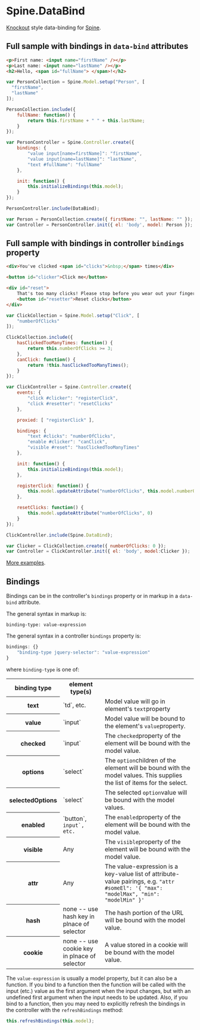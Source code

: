 Spine.DataBind
==============

[Knockout](http://knockoutjs.com/) style data-binding for [Spine](http://spinejs.com/).

Full sample with bindings in `data-bind` attributes
---------------------------------------------------

```html
<p>First name: <input name="firstName" /></p>
<p>Last name: <input name="lastName" /></p>
<h2>Hello, <span id="fullName"> </span>!</h2>
```

```javascript 
var PersonCollection = Spine.Model.setup("Person", [ 
  "firstName", 
  "lastName" 
]);

PersonCollection.include({
    fullName: function() {
        return this.firstName + " " + this.lastName;
    }
});

var PersonController = Spine.Controller.create({
    bindings: {
        "value input[name=firstName]": "firstName",
        "value input[name=lastName]": "lastName",
        "text #fullName": "fullName"
    },

    init: function() {
        this.initializeBindings(this.model);
    }
});

PersonController.include(DataBind);

var Person = PersonCollection.create({ firstName: "", lastName: "" });
var Controller = PersonController.init({ el: 'body', model: Person });
```

Full sample with bindings in controller `bindings` property
-----------------------------------------------------------

```html
<div>You've clicked <span id="clicks">&nbsp;</span> times</div>

<button id="clicker">Click me</button>

<div id="reset">
    That's too many clicks! Please stop before you wear out your fingers.
    <button id="resetter">Reset clicks</button>
</div>
```

```javascript 
var ClickCollection = Spine.Model.setup("Click", [ 
    "numberOfClicks" 
]);

ClickCollection.include({
    hasClickedTooManyTimes: function() {
        return this.numberOfClicks >= 3;
    },
    canClick: function() {
        return !this.hasClickedTooManyTimes();
    }
});

var ClickController = Spine.Controller.create({
    events: {
        "click #clicker": "registerClick",
        "click #resetter": "resetClicks"   
    },

    proxied: [ "registerClick" ],

    bindings: {
        "text #clicks": "numberOfClicks",
        "enable #clicker": "canClick",
        "visible #reset": "hasClickedTooManyTimes"
    },

    init: function() {
        this.initializeBindings(this.model);
    },

    registerClick: function() {
        this.model.updateAttribute("numberOfClicks", this.model.numberOfClicks+1);
    },

    resetClicks: function() {
        this.model.updateAttribute("numberOfClicks", 0)
    }
});

ClickController.include(Spine.DataBind);

var Clicker = ClickCollection.create({ numberOfClicks: 0 });
var Controller = ClickController.init({ el: 'body', model:Clicker });
```

[More examples](http://nathanpalmer.github.com/spine.databind/).

Bindings
--------

Bindings can be in the controller's `bindings` property or in markup in a `data-bind` attribute.

The general syntax in markup is:

    binding-type: value-expression 

The general syntax in a controller `bindings` property is:

```javascript
bindings: {}
	"binding-type jquery-selector": "value-expression"
}
```

where `binding-type` is one of:

<table>
	<tr><th>binding type</th><th>element type(s)</th><th></th>
	<tr>
		<th>text</th>
		<td>`td`, etc.</td>
		<td>Model value will go in element's <code>text</code>property</td>
	</tr>
	<tr>
		<th>value</th>
		<td>`input`</td>
		<td>Model value will be bound to the element's <code>value</code>property.</td>
	</tr>
	<tr>
		<th>checked</th>
		<td>`input`</td>
		<td>The <code>checked</code>property of the element will be bound with the model value.</td>
	</tr>
	<tr>
		<th>options</th>
		<td>`select`</td>
		<td>The <code>option</code>children of the element will be bound with the model values. This supplies the list of items for the select.</td>
	</tr>
	<tr>
		<th>selectedOptions</th>
		<td>`select`</td>
		<td>The selected <code>option</code>value will be bound with the model values.</td>
	</tr>
	<tr>
		<th>enabled</th>
		<td>`button`, <code>input`, etc.</td>
		<td>The <code>enabled</code>property of the element will be bound with the model value.</td>
	</tr>
	<tr>
		<th>visible</th>
		<td>Any</td>
		<td>The <code>visible</code>property of the element will be bound with the model value.</td>
	</tr>
	<tr>
		<th>attr</th>
		<td>Any</td>
		<td>The value-expression is a key-value list of attribute-value pairings, e.g. <code>"attr #someEl": '{ "max": "modelMax", "min": "modelMin" }'</code></td>
	</tr>
	<tr>
		<th>hash</th>
		<td>none -- use hash key in plnace of selector</td>
		<td>The hash portion of the URL will be bound with the model value.</td>
	</tr>
	<tr>
		<th>cookie</th>
		<td>none -- use cookie key in plnace of selector</td>
		<td>A value stored in a cookie will be bound with the model value.</td>
	</tr>
</table>

The `value-expression` is usually a model property, but it can also be a function. If you bind to a function then the function will be called with the input (etc.) value as the first argument when the input changes, but with an undefined first argument when the input needs to be updated. Also, if you bind to a function, then you may need to explicitly refresh the bindings in the controller with the `refreshBindings` method:

```javascript
this.refreshBindings(this.model);
```